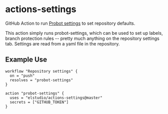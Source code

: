 # actions-settings
GitHub Action to run [Probot settings](https://github.com/probot/settings) to set repository defaults.

This action simply runs probot-settings, which can be used to set up labels, branch protection rules -- pretty much anything on the repository settings tab. Settings are read from a yaml file in the repository.


## Example Use

```
workflow "Repository settings" {
  on = "push"
  resolves = "probot-settings"
}

action "probot-settings" {
  uses = "elstudio/actions-settings@master"
  secrets = ["GITHUB_TOKEN"]
}
```

